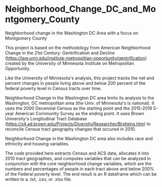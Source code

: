# Neighborhood_Change_DC_and_Montgomery_County
Neighborhood change in the Washington DC Area with a focus on Montgomery County 

This project is based on the methodology from American Neighborhood Change in the 21st Century: Gentrification and Decline (https://law.umn.edu/institute-metropolitan-opportunity/gentrification) created by the University of Minnesota Institute on Metropolitan Opportunity. 

Like the University of Minnesota's analysis, this project tracks the net and percent changes in people living above and below 200 percent of the federal poverty level in Census tracts over time.

Neighborhood Change in the Washington DC area limits its analysis to the Washington, DC metropolitan area (the Univ. of Minnesota's is national). It uses the 2000 Decennial Census as the starting point and the 2015-2019 5-year American Community Survey as the ending point. It uses Brown University's Longitudinal Tract Database (https://s4.ad.brown.edu/Projects/Diversity/Researcher/Bridging.htm) to reconcile Census tract geography changes that occured in 2010. 

Neighborhood Change in the Washington DC area also includes race and ethnicity and housing variables.

The code provided here extracts Census and ACS data, allocates it into 2010 tract geographies, and computes variables that can be analyzed in conjunction with the core neighborhood change variables, which are the numbers and percentages of people in each tract above and below 200% of the Federal poverty level. The end result is an R dataframe which can be written to a .txt, .csv, or .xlsx file. 
